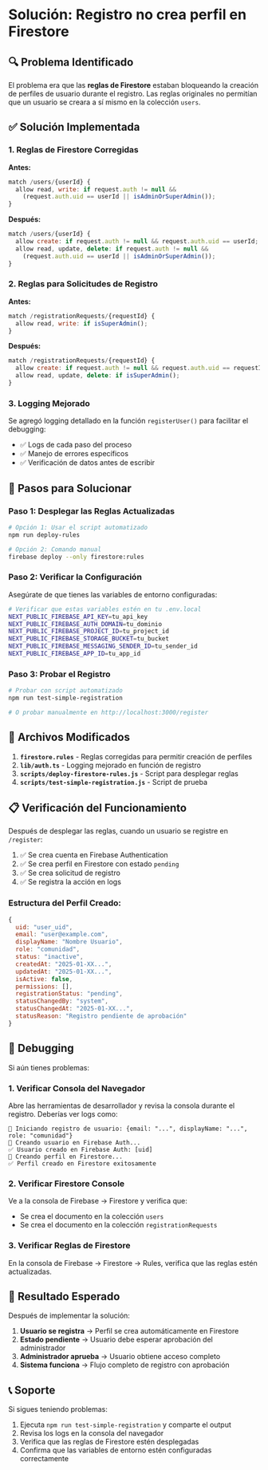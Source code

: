 # Solución: Registro no crea perfil en Firestore

## 🔍 Problema Identificado

El problema era que las **reglas de Firestore** estaban bloqueando la creación de perfiles de usuario durante el registro. Las reglas originales no permitían que un usuario se creara a sí mismo en la colección `users`.

## ✅ Solución Implementada

### 1. **Reglas de Firestore Corregidas**

**Antes:**
```javascript
match /users/{userId} {
  allow read, write: if request.auth != null && 
    (request.auth.uid == userId || isAdminOrSuperAdmin());
}
```

**Después:**
```javascript
match /users/{userId} {
  allow create: if request.auth != null && request.auth.uid == userId;
  allow read, update, delete: if request.auth != null && 
    (request.auth.uid == userId || isAdminOrSuperAdmin());
}
```

### 2. **Reglas para Solicitudes de Registro**

**Antes:**
```javascript
match /registrationRequests/{requestId} {
  allow read, write: if isSuperAdmin();
}
```

**Después:**
```javascript
match /registrationRequests/{requestId} {
  allow create: if request.auth != null && request.auth.uid == requestId;
  allow read, update, delete: if isSuperAdmin();
}
```

### 3. **Logging Mejorado**

Se agregó logging detallado en la función `registerUser()` para facilitar el debugging:
- ✅ Logs de cada paso del proceso
- ✅ Manejo de errores específicos
- ✅ Verificación de datos antes de escribir

## 🚀 Pasos para Solucionar

### Paso 1: Desplegar las Reglas Actualizadas

```bash
# Opción 1: Usar el script automatizado
npm run deploy-rules

# Opción 2: Comando manual
firebase deploy --only firestore:rules
```

### Paso 2: Verificar la Configuración

Asegúrate de que tienes las variables de entorno configuradas:

```bash
# Verificar que estas variables estén en tu .env.local
NEXT_PUBLIC_FIREBASE_API_KEY=tu_api_key
NEXT_PUBLIC_FIREBASE_AUTH_DOMAIN=tu_dominio
NEXT_PUBLIC_FIREBASE_PROJECT_ID=tu_project_id
NEXT_PUBLIC_FIREBASE_STORAGE_BUCKET=tu_bucket
NEXT_PUBLIC_FIREBASE_MESSAGING_SENDER_ID=tu_sender_id
NEXT_PUBLIC_FIREBASE_APP_ID=tu_app_id
```

### Paso 3: Probar el Registro

```bash
# Probar con script automatizado
npm run test-simple-registration

# O probar manualmente en http://localhost:3000/register
```

## 🔧 Archivos Modificados

1. **`firestore.rules`** - Reglas corregidas para permitir creación de perfiles
2. **`lib/auth.ts`** - Logging mejorado en función de registro
3. **`scripts/deploy-firestore-rules.js`** - Script para desplegar reglas
4. **`scripts/test-simple-registration.js`** - Script de prueba

## 📋 Verificación del Funcionamiento

Después de desplegar las reglas, cuando un usuario se registre en `/register`:

1. ✅ Se crea cuenta en Firebase Authentication
2. ✅ Se crea perfil en Firestore con estado `pending`
3. ✅ Se crea solicitud de registro
4. ✅ Se registra la acción en logs

### Estructura del Perfil Creado:

```javascript
{
  uid: "user_uid",
  email: "user@example.com",
  displayName: "Nombre Usuario",
  role: "comunidad",
  status: "inactive",
  createdAt: "2025-01-XX...",
  updatedAt: "2025-01-XX...",
  isActive: false,
  permissions: [],
  registrationStatus: "pending",
  statusChangedBy: "system",
  statusChangedAt: "2025-01-XX...",
  statusReason: "Registro pendiente de aprobación"
}
```

## 🐛 Debugging

Si aún tienes problemas:

### 1. Verificar Consola del Navegador
Abre las herramientas de desarrollador y revisa la consola durante el registro. Deberías ver logs como:
```
🚀 Iniciando registro de usuario: {email: "...", displayName: "...", role: "comunidad"}
📝 Creando usuario en Firebase Auth...
✅ Usuario creado en Firebase Auth: [uid]
💾 Creando perfil en Firestore...
✅ Perfil creado en Firestore exitosamente
```

### 2. Verificar Firestore Console
Ve a la consola de Firebase → Firestore y verifica que:
- Se crea el documento en la colección `users`
- Se crea el documento en la colección `registrationRequests`

### 3. Verificar Reglas de Firestore
En la consola de Firebase → Firestore → Rules, verifica que las reglas estén actualizadas.

## 🎯 Resultado Esperado

Después de implementar la solución:

1. **Usuario se registra** → Perfil se crea automáticamente en Firestore
2. **Estado pendiente** → Usuario debe esperar aprobación del administrador
3. **Administrador aprueba** → Usuario obtiene acceso completo
4. **Sistema funciona** → Flujo completo de registro con aprobación

## 📞 Soporte

Si sigues teniendo problemas:

1. Ejecuta `npm run test-simple-registration` y comparte el output
2. Revisa los logs en la consola del navegador
3. Verifica que las reglas de Firestore estén desplegadas
4. Confirma que las variables de entorno estén configuradas correctamente
